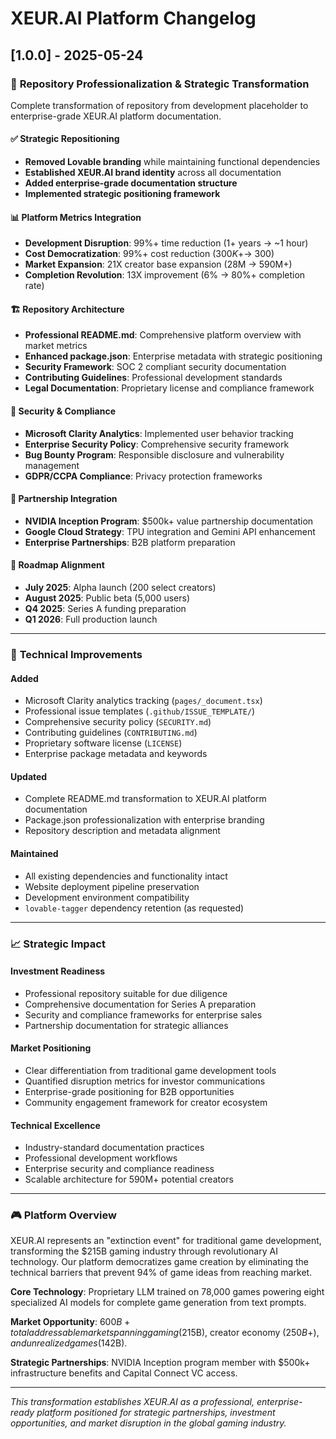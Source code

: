 # XEUR.AI Platform Changelog

## [1.0.0] - 2025-05-24

### 🎯 **Repository Professionalization & Strategic Transformation**

Complete transformation of repository from development placeholder to enterprise-grade XEUR.AI platform documentation.

#### ✅ **Strategic Repositioning**
- **Removed Lovable branding** while maintaining functional dependencies
- **Established XEUR.AI brand identity** across all documentation
- **Added enterprise-grade documentation structure**
- **Implemented strategic positioning framework**

#### 📊 **Platform Metrics Integration**
- **Development Disruption**: 99%+ time reduction (1+ years → ~1 hour)
- **Cost Democratization**: 99%+ cost reduction ($300K+ → ~$300)
- **Market Expansion**: 21X creator base expansion (28M → 590M+)
- **Completion Revolution**: 13X improvement (6% → 80%+ completion rate)

#### 🏗️ **Repository Architecture**
- **Professional README.md**: Comprehensive platform overview with market metrics
- **Enhanced package.json**: Enterprise metadata with strategic positioning
- **Security Framework**: SOC 2 compliant security documentation
- **Contributing Guidelines**: Professional development standards
- **Legal Documentation**: Proprietary license and compliance framework

#### 🔐 **Security & Compliance**
- **Microsoft Clarity Analytics**: Implemented user behavior tracking
- **Enterprise Security Policy**: Comprehensive security framework
- **Bug Bounty Program**: Responsible disclosure and vulnerability management
- **GDPR/CCPA Compliance**: Privacy protection frameworks

#### 🤝 **Partnership Integration**
- **NVIDIA Inception Program**: $500k+ value partnership documentation
- **Google Cloud Strategy**: TPU integration and Gemini API enhancement
- **Enterprise Partnerships**: B2B platform preparation

#### 🚀 **Roadmap Alignment**
- **July 2025**: Alpha launch (200 select creators)
- **August 2025**: Public beta (5,000 users)
- **Q4 2025**: Series A funding preparation
- **Q1 2026**: Full production launch

---

### 🔧 **Technical Improvements**

#### **Added**
- Microsoft Clarity analytics tracking (`pages/_document.tsx`)
- Professional issue templates (`.github/ISSUE_TEMPLATE/`)
- Comprehensive security policy (`SECURITY.md`)
- Contributing guidelines (`CONTRIBUTING.md`)
- Proprietary software license (`LICENSE`)
- Enterprise package metadata and keywords

#### **Updated**
- Complete README.md transformation to XEUR.AI platform documentation
- Package.json professionalization with enterprise branding
- Repository description and metadata alignment

#### **Maintained**
- All existing dependencies and functionality intact
- Website deployment pipeline preservation
- Development environment compatibility
- `lovable-tagger` dependency retention (as requested)

---

### 📈 **Strategic Impact**

#### **Investment Readiness**
- Professional repository suitable for due diligence
- Comprehensive documentation for Series A preparation
- Security and compliance frameworks for enterprise sales
- Partnership documentation for strategic alliances

#### **Market Positioning**
- Clear differentiation from traditional game development tools
- Quantified disruption metrics for investor communications
- Enterprise-grade positioning for B2B opportunities
- Community engagement framework for creator ecosystem

#### **Technical Excellence**
- Industry-standard documentation practices
- Professional development workflows
- Enterprise security and compliance readiness
- Scalable architecture for 590M+ potential creators

---

### 🎮 **Platform Overview**

XEUR.AI represents an "extinction event" for traditional game development, transforming the $215B gaming industry through revolutionary AI technology. Our platform democratizes game creation by eliminating the technical barriers that prevent 94% of game ideas from reaching market.

**Core Technology**: Proprietary LLM trained on 78,000 games powering eight specialized AI models for complete game generation from text prompts.

**Market Opportunity**: $600B+ total addressable market spanning gaming ($215B), creator economy ($250B+), and unrealized games ($142B).

**Strategic Partnerships**: NVIDIA Inception program member with $500k+ infrastructure benefits and Capital Connect VC access.

---

*This transformation establishes XEUR.AI as a professional, enterprise-ready platform positioned for strategic partnerships, investment opportunities, and market disruption in the global gaming industry.*